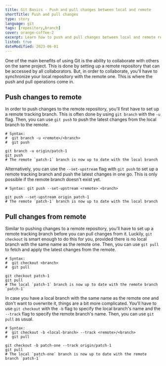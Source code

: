 ```yaml
---
title: Git Basics - Push and pull changes between local and remote
shortTitle: Push and pull changes
type: story
language: git
tags: [repository,branch]
cover: orange-coffee-2
excerpt: Learn how to push and pull changes between local and remote repositories.
listed: true
dateModified: 2023-06-01
---
```


One of the main benefits of using Git is the ability to collaborate with others on the same project. This is done by setting up a remote repository that can be accessed by all collaborators. But, in order to collaborate, you'll have to synchronize your local repository with the remote one. This is where the push and pull operations come in.

## Push changes to remote

In order to push changes to the remote repository, you'll first have to set up a remote tracking branch. This is often done by using `git branch` with the `-u` flag. Then, you can use `git push` to push the latest changes from the local branch to the remote.

```shell
# Syntax:
#  git branch -u <remote>/<branch>
#  git push

git branch -u origin/patch-1
git push
# The remote `patch-1` branch is now up to date with the local branch
```

Alternatively, you can use the `--set-upstream` flag with `git push` to set up a remote tracking branch and push the latest changes in one go. This is only possible if the remote branch doesn't exist yet.

```shell
# Syntax: git push --set-upstream <remote> <branch>

git push --set-upstream origin patch-1
# The remote `patch-1` branch is now up to date with the local branch
```

## Pull changes from remote

Similar to pushing changes to a remote repository, you'll have to set up a remote tracking branch before you can pull changes from it. Luckily, `git checkout` is smart enough to do this for you, provided there is no local branch with the same name as the remote one. Then, you can use `git pull` to fetch and apply the latest changes from the remote.

```shell
# Syntax:
#  git checkout <branch>
#  git pull

git checkout patch-1
git pull
# The local `patch-1` branch is now up to date with the remote branch `patch-1`
```

In case you have a local branch with the same name as the remote one and don't want to overwrite it, things are a bit more complicated. You'll have to use `git checkout` with the `-b` flag to specify the local branch's name and the `--track` flag to specify the remote branch's name. Then, you can use `git pull` as usual.

```shell
# Syntax:
#  git checkout -b <local-branch> --track <remote>/<branch>
#  git pull

git checkout -b patch-one --track origin/patch-1
git pull
# The local `patch-one` branch is now up to date with the remote branch `patch-1`
```

